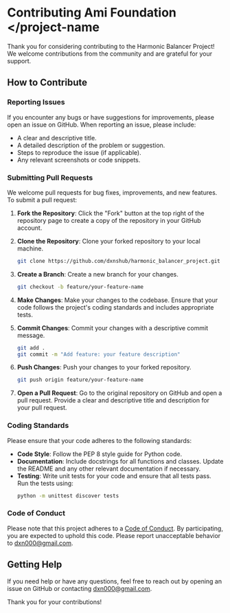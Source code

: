 # Contributing Ami Foundation <project-name> </project-name

Thank you for considering contributing to the Harmonic Balancer Project! We welcome contributions from the community and are grateful for your support.

## How to Contribute

### Reporting Issues

If you encounter any bugs or have suggestions for improvements, please open an issue on GitHub. When reporting an issue, please include:

- A clear and descriptive title.
- A detailed description of the problem or suggestion.
- Steps to reproduce the issue (if applicable).
- Any relevant screenshots or code snippets.

### Submitting Pull Requests

We welcome pull requests for bug fixes, improvements, and new features. To submit a pull request:

1. **Fork the Repository**: Click the "Fork" button at the top right of the repository page to create a copy of the repository in your GitHub account.

2. **Clone the Repository**: Clone your forked repository to your local machine.
    ```sh
    git clone https://github.com/dxnshub/harmonic_balancer_project.git
    ```

3. **Create a Branch**: Create a new branch for your changes.
    ```sh
    git checkout -b feature/your-feature-name
    ```

4. **Make Changes**: Make your changes to the codebase. Ensure that your code follows the project's coding standards and includes appropriate tests.

5. **Commit Changes**: Commit your changes with a descriptive commit message.
    ```sh
    git add .
    git commit -m "Add feature: your feature description"
    ```

6. **Push Changes**: Push your changes to your forked repository.
    ```sh
    git push origin feature/your-feature-name
    ```

7. **Open a Pull Request**: Go to the original repository on GitHub and open a pull request. Provide a clear and descriptive title and description for your pull request.

### Coding Standards

Please ensure that your code adheres to the following standards:

- **Code Style**: Follow the PEP 8 style guide for Python code.
- **Documentation**: Include docstrings for all functions and classes. Update the README and any other relevant documentation if necessary.
- **Testing**: Write unit tests for your code and ensure that all tests pass. Run the tests using:
    ```sh
    python -m unittest discover tests
    ```

### Code of Conduct

Please note that this project adheres to a [Code of Conduct](CODE_OF_CONDUCT.md). By participating, you are expected to uphold this code. Please report unacceptable behavior to [dxn000@gmail.com](mailto:dxn000@gmail.com).

## Getting Help

If you need help or have any questions, feel free to reach out by opening an issue on GitHub or contacting [dxn000@gmail.com](mailto:dxn000@gmail.com).

Thank you for your contributions!

